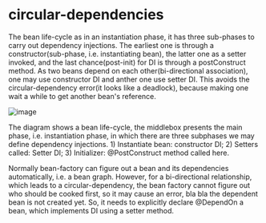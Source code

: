 # circular-dependencies

The bean life-cycle as in an instantiation phase, it has three sub-phases to carry out dependency injections. The earliest one is through a constructor(sub-phase, i.e. instantiating bean), the latter one as a setter invoked, and the last chance(post-init) for DI is through a postConstruct method. As two beans depend on each other(bi-directional association), one may use constructor DI and anther one use setter DI. This avoids the circular-dependency error(it looks like a deadlock), because making one wait a while to get another bean's reference. 

![image](https://user-images.githubusercontent.com/17804600/103445358-54a54780-4c73-11eb-9661-2e26d1356b76.png)

The diagram shows a bean life-cycle, the middlebox presents the main phase, i.e. instantiation phase, in which there are three subphases we may define dependency injections. 1) Instantiate bean: constructor DI; 2) Setters called: Setter DI; 3) Initializer: @PostConstruct method called here. 

Normally bean-factory can figure out a bean and its dependencies automatically, i.e. a bean graph. However, for a bi-directional relationship, which leads to a circular-dependency, the bean factory cannot figure out who should be cooked first, so it may cause an error, bla bla the dependent bean is not created yet. So, it needs to explicitly declare @DependOn a bean, which implements DI using a setter method.
